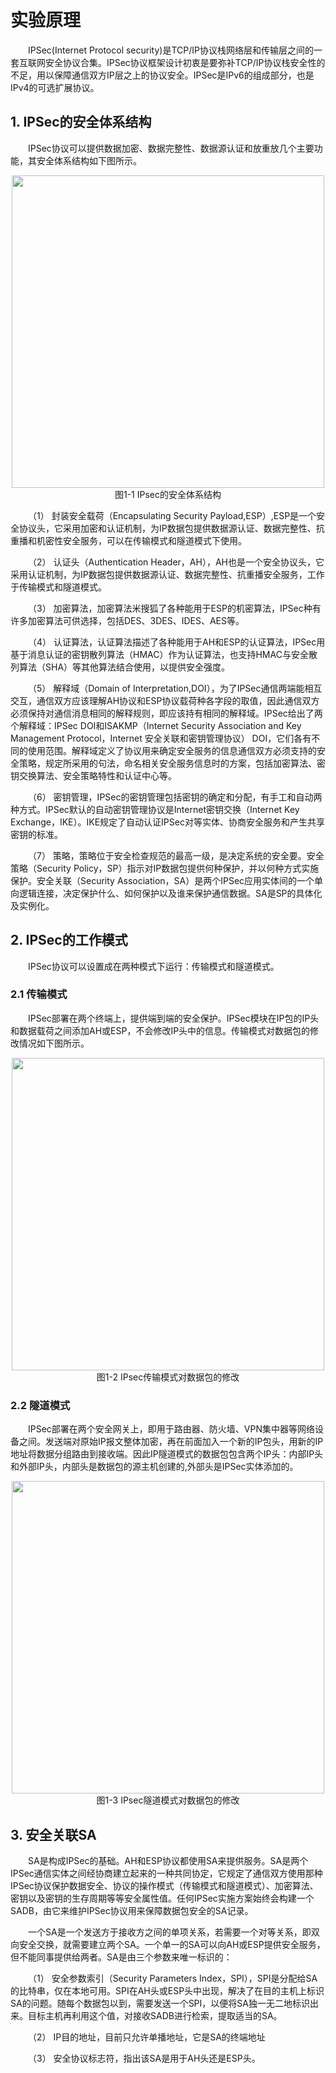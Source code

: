 # 实验原理

&emsp;&emsp;IPSec(Internet Protocol security)是TCP/IP协议栈网络层和传输层之间的一套互联网安全协议合集。IPSec协议框架设计初衷是要弥补TCP/IP协议栈安全性的不足，用以保障通信双方IP层之上的协议安全。IPSec是IPv6的组成部分，也是IPv4的可选扩展协议。

## 1. IPSec的安全体系结构

&emsp;&emsp;IPSec协议可以提供数据加密、数据完整性、数据源认证和放重放几个主要功能，其安全体系结构如下图所示。

<center><img src="../assets/1-1.png" width = 500></center>
<center>图1-1 IPsec的安全体系结构</center>

&emsp;&emsp;（1）	封装安全载荷（Encapsulating Security Payload,ESP）,ESP是一个安全协议头，它采用加密和认证机制，为IP数据包提供数据源认证、数据完整性、抗重播和机密性安全服务，可以在传输模式和隧道模式下使用。

&emsp;&emsp;（2）	认证头（Authentication Header，AH），AH也是一个安全协议头，它采用认证机制，为IP数据包提供数据源认证、数据完整性、抗重播安全服务，工作于传输模式和隧道模式。

&emsp;&emsp;（3）	加密算法，加密算法米搜狐了各种能用于ESP的机密算法，IPSec种有许多加密算法可供选择，包括DES、3DES、IDES、AES等。

&emsp;&emsp;（4）	认证算法，认证算法描述了各种能用于AH和ESP的认证算法，IPSec用基于消息认证的密钥散列算法（HMAC）作为认证算法，也支持HMAC与安全散列算法（SHA）等其他算法结合使用，以提供安全强度。

&emsp;&emsp;（5）	解释域（Domain of Interpretation,DOI），为了IPSec通信两端能相互交互，通信双方应该理解AH协议和ESP协议载荷种各字段的取值，因此通信双方必须保持对通信消息相同的解释规则，即应该持有相同的解释域。IPSec给出了两个解释域：IPSec DOI和ISAKMP（Internet Security Association and Key Management Protocol，Internet 安全关联和密钥管理协议） DOI，它们各有不同的使用范围。解释域定义了协议用来确定安全服务的信息通信双方必须支持的安全策略，规定所采用的句法，命名相关安全服务信息时的方案，包括加密算法、密钥交换算法、安全策略特性和认证中心等。

&emsp;&emsp;（6）	密钥管理，IPSec的密钥管理包括密钥的确定和分配，有手工和自动两种方式。IPSec默认的自动密钥管理协议是Internet密钥交换（Internet Key Exchange，IKE）。IKE规定了自动认证IPSec对等实体、协商安全服务和产生共享密钥的标准。

&emsp;&emsp;（7）	策略，策略位于安全检查规范的最高一级，是决定系统的安全要。安全策略（Security Policy，SP）指示对IP数据包提供何种保护，并以何种方式实施保护。安全关联（Security Association，SA）是两个IPSec应用实体间的一个单向逻辑连接，决定保护什么、如何保护以及谁来保护通信数据。SA是SP的具体化及实例化。

## 2. IPSec的工作模式

&emsp;&emsp;IPSec协议可以设置成在两种模式下运行：传输模式和隧道模式。

### 2.1 传输模式

&emsp;&emsp;IPSec部署在两个终端上，提供端到端的安全保护。IPSec模块在IP包的IP头和数据载荷之间添加AH或ESP，不会修改IP头中的信息。传输模式对数据包的修改情况如下图所示。

<center><img src="../assets/1-2.png" width = 500></center>
<center>图1-2 IPsec传输模式对数据包的修改</center>

### 2.2 隧道模式

&emsp;&emsp;IPSec部署在两个安全网关上，即用于路由器、防火墙、VPN集中器等网络设备之间。发送端对原始IP报文整体加密，再在前面加入一个新的IP包头，用新的IP地址将数据分组路由到接收端。因此IP隧道模式的数据包包含两个IP头：内部IP头和外部IP头，内部头是数据包的源主机创建的,外部头是IPSec实体添加的。

<center><img src="../assets/1-3.png" width = 500></center>
<center>图1-3 IPsec隧道模式对数据包的修改</center>

## 3. 安全关联SA

&emsp;&emsp;SA是构成IPSec的基础。AH和ESP协议都使用SA来提供服务。SA是两个IPSec通信实体之间经协商建立起来的一种共同协定，它规定了通信双方使用那种IPSec协议保护数据安全、协议的操作模式（传输模式和隧道模式）、加密算法、密钥以及密钥的生存周期等等安全属性值。任何IPSec实施方案始终会构建一个SADB，由它来维护IPSec协议用来保障数据包安全的SA记录。

&emsp;&emsp;一个SA是一个发送方于接收方之间的单项关系，若需要一个对等关系，即双向安全交换，就需要建立两个SA。一个单一的SA可以向AH或ESP提供安全服务，但不能同事提供给两者。SA是由三个参数来唯一标识的：

&emsp;&emsp;（1）	安全参数索引（Security Parameters Index，SPI），SPI是分配给SA的比特串，仅在本地可用。SPI在AH头或ESP头中出现，解决了在目的主机上标识SA的问题。随每个数据包以到，需要发送一个SPI，以便将SA独一无二地标识出来。目标主机再利用这个值，对接收SADB进行检索，提取适当的SA。

&emsp;&emsp;（2）	IP目的地址，目前只允许单播地址，它是SA的终端地址

&emsp;&emsp;（3）	安全协议标志符，指出该SA是用于AH头还是ESP头。
